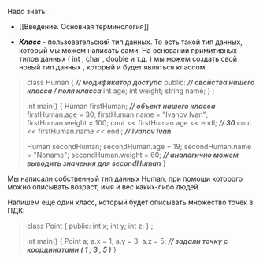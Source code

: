 Надо знать:
- [[Введение. Основная терминология]]

- ***Класс*** - пользовательский тип данных. То есть такой тип данных, который мы можем написать сами.
На основании примитивных типов данных ( int , char , double и т.д. ) мы можем создать свой новый тип данных , который и будет являться классом.

>class Human {
>***// модификатор доступа***
>public:
>	***// свойства нашего класса / поля класса***
>	int age;
>	int weight;
>	string name;
>} ;
>
>int main() {
>	Human firstHuman;        ***// объект нашего класса***
>	firstHuman.age = 30;
>	firstHuman.name = "Ivanov Ivan";
>	firstHuman.weight = 100;
>	cout << firstHuman.age << endl;         ***// 30***
>	cout << firstHuman.name << endl;      ***// Ivanov Ivan***
>	
>	Human secondHuman;
>	secondHuman.age = 19;
>	secondHuman.name = "Noname";
>	secondHuman.weight = 60;
>	***// аналогично можем выводить значения для secondHuman***
>}

Мы написали собственный тип данных Human, при помощи которого можно описывать возраст, имя и вес каких-либо людей.

Напишем еще один класс, который будет описывать множество точек в ПДК:

>class Point {
>public:
>	int x;
>	int y;
>	int z;
>} ;
>
>int main() {
>	Point a;
>	a.x = 1;
>	a.y = 3;
>	a.z = 5;
>	***// задали точку с координатами ( 1 , 3 , 5 )***
>}
